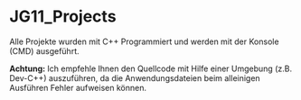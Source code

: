 # JG11_Projects
 Alle Projekte wurden mit C++ Programmiert und werden mit der Konsole (CMD) ausgeführt.

 <b>Achtung:</b> Ich empfehle Ihnen den Quellcode mit Hilfe einer Umgebung (z.B. Dev-C++) auszuführen, da die Anwendungsdateien beim alleinigen Ausführen Fehler aufweisen können.
